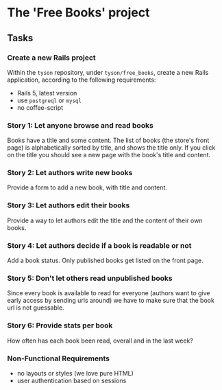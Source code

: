 # The 'Free Books' project

## Tasks

### Create a new Rails project

Within the `tyson` repository, under `tyson/free_books`, create a new Rails application, according to the following requirements:

 * Rails 5, latest version
 * use `postgreql` or `mysql`
 * no coffee-script

### Story 1: Let anyone browse and read books

Books have a title and some content. The list of books (the store's front page) is alphabetically sorted by title, and shows the title only. If you click on the title you should see a new page with the book's title and content.

### Story 2: Let authors write new books

Provide a form to add a new book, with title and content.

### Story 3: Let authors edit their books

Provide a way to let authors edit the title and the content of their own books.

### Story 4: Let authors decide if a book is readable or not

Add a book status. Only published books get listed on the front page.

### Story 5: Don't let others read unpublished books

Since every book is available to read for everyone (authors want to give early access by sending urls around) we have to make sure that the book url is not guessable.

### Story 6: Provide stats per book

How often has each book been read, overall and in the last week?

### Non-Functional Requirements

 * no layouts or styles (we love pure HTML)
 * user authentication based on sessions
